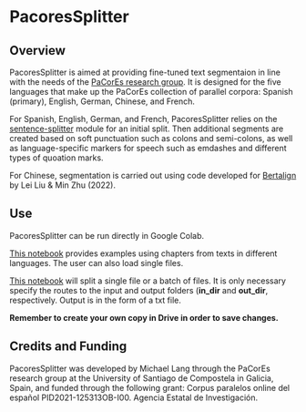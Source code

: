 # PacoresSplitter

## Overview
PacoresSplitter is aimed at providing fine-tuned text segmentaion in line with the needs of the [PaCorEs research group](https://www.pacores.eu/). It is designed for the five languages that make up the PaCorEs collection of parallel corpora: Spanish (primary), English, German, Chinese, and French.

For Spanish, English, German, and French, PacoresSplitter relies on the [sentence-splitter](https://pypi.org/project/sentence-splitter/) module for an initial split. Then additional segments are created based on soft punctuation such as colons and semi-colons, as well as language-specific markers for speech such as emdashes and different types of quoation marks.

For Chinese, segmentation is carried out using code developed for [Bertalign](https://github.com/bfsujason/bertalign/tree/main) by Lei Liu & Min Zhu (2022).

## Use
PacoresSplitter can be run directly in Google Colab. 

[This notebook](https://colab.research.google.com/drive/1xQh_8_cfKSgBEl_4ccALsTv4xMbsEFys?usp=sharing) provides examples using chapters from texts in different languages. The user can also load single files.

[This notebook](https://colab.research.google.com/drive/1iWqQQE9PuiGy4MmjLfV6KSEmLMafNZqM?usp=sharing) will split a single file or a batch of files. It is only necessary specify the routes to the input and output folders (**in_dir** and **out_dir**, respectively. Output is in the form of a txt file.

**Remember to create your own copy in Drive in order to save changes.**

## Credits and Funding
PacoresSplitter was developed by Michael Lang through the PaCorEs research group at the University of Santiago de Compostela in Galicia, Spain, and funded through the following grant: Corpus paralelos online del español PID2021-125313OB-I00. Agencia Estatal de Investigación.
